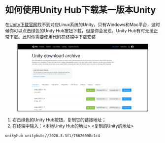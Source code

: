 # 如何使用Unity Hub下载某一版本Unity

在[Unity下载官网](https://unity3d.com/get-unity/download/archive)找不到对应Linux系统的Unity，只有Windows和Mac平台，这时候你可以点击绿色的Unity Hub按钮下载，但是你会发现，Unity Hub有时无法正常下载。此时你需要使用代码在终端中下载安装



<figure><img src="../../../.gitbook/assets/image (9).png" alt=""><figcaption></figcaption></figure>



1. 右击绿色的Unity Hub按钮，复制它的链接地址；
2. 在终端中输入：<本地Unity Hub的地址> <复制的Unity的地址>&#x20;

```
unityhub unityhub://2020.3.3f1/76626098c1c4
```
